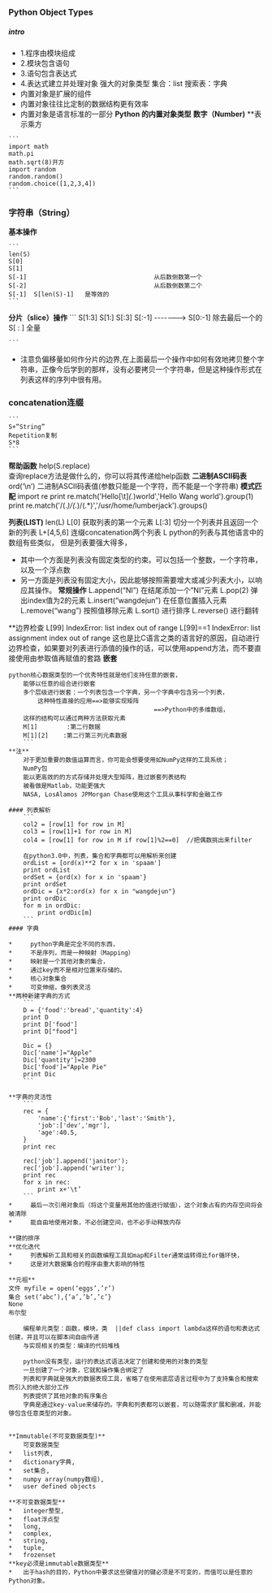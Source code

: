 ### Python Object Types
##### intro
*    1.程序由模块组成
*    2.模块包含语句
*    3.语句包含表达式
*    4.表达式建立并处理对象
    强大的对象类型
    集合：list
    搜索表：字典
*    内置对象是扩展的组件
*    内置对象往往比定制的数据结构更有效率
*    内置对象是语言标准的一部分
**Python 的内置对象类型**
**数字（Number)**
    **表示乘方

    ```
    import math
    math.pi
    math.sqrt(8)开方
    import random
    random.random()
    random.choice([1,2,3,4])
    ```

### 字符串（String）
**基本操作**

    ```
    len(S)
    S[0]
    S[1]
    S[-1]                                   从后数倒数第一个
    S[-2]                                   从后数倒数第二个
    S[-1]  S[len(S)-1]   是等效的
    ```
    
**分片（slice）操作**
    ```
    S[1:3]
    S[1:]
    S[:3]
    S[:-1]  -------> S[0:-1]         除去最后一个的
    S[ : ]     全量

    ```

*   注意负偏移量如何作分片的边界,在上面最后一个操作中如何有效地拷贝整个字符串，正像今后学到的那样，没有必要拷贝一个字符串，但是这种操作形式在列表这样的序列中很有用。


### concatenation连缀
    
    ```
    S+”String”
    Repetition复制
    S*8
    ```

**帮助函数**
    help(S.replace)                  
    查询replace方法是做什么的，你可以将其传递给help函数
**二进制ASCII码表**
    ord(‘\n’)     二进制ASCII码表值(参数只能是一个字符，而不能是一个字符串)
**模式匹配**
    import re
    print re.match('Hello[\t]*(.*)world','Hello Wang world').group(1)
    print re.match('/(.*)/(.*)/(.*)','/usr/home/lumberjack').groups()

**列表(LIST)**
    len(L)
    L[0]            获取列表的第一个元素
    L[:3]           切分一个列表并且返回一个新的列表
    L+[4,5,6]    连缀concatenation两个列表
    L
    python的列表与其他语言中的数组有些类似，
    但是列表要强大得多，
*   其中一个方面是列表没有固定类型的约束。可以包括一个整数，一个字符串，以及一个浮点数
*   另一方面是列表没有固定大小，因此能够按照需要增大或减少列表大小，以响应其操作。
**常规操作**
    L.append(“NI”)             在结尾添加一个”NI”元素
    L.pop(2)                        弹出index值为2的元素
    L.insert(“wangdejun”)   在任意位置插入元素
    L.remove(“wang”)         按照值移除元素
    L.sort()                           进行排序
    L.reverse()                     进行翻转
    
**边界检查
    L[99]
    IndexError: list index out of range
    L[99]==1
    IndexError: list assignment index out of range
    这也是比C语言之类的语言好的原因，自动进行边界检查，如果要对列表进行添值的操作的话，可以使用append方法，而不要直接使用由参取值再赋值的套路
**嵌套**
```
python核心数据类型的一个优秀特性就是他们支持任意的嵌套，
    能够以任意的组合进行嵌套
    多个层级进行嵌套：一个列表包含一个字典，另一个字典中包含另一个列表，
        这种特性直接的应用==>能够实现矩阵
                                        ==>Python中的多维数组，
    这样的结构可以通过两种方法获取元素
    M[1]        :第二行数据
    M[1][2]    :第二行第三列元素数据
    ```
**注**
    对于更加重要的数值运算而言，你可能会想要使用如NumPy这样的工具系统；
    NumPy包
    能以更高效的的方式存储并处理大型矩阵，胜过嵌套列表结构
    被看做是Matlab，功能更强大
    NASA, LosAlamos JPMorgan Chase使用这个工具从事科学和金融工作
    
#### 列表解析
    ```
    col2 = [row[1] for row in M]
    col3 = [row[1]+1 for row in M]
    col4 = [row[1] for row in M if row[1]%2==0]  //把偶数挑出来filter

    在python3.0中，列表，集合和字典都可以用解析来创建
    ordList = [ord(x)**2 for x in 'spaam']
    print ordList
    ordSet = {ord(x) for x in 'spaam'}
    print ordSet
    ordDic = {x*2:ord(x) for x in "wangdejun"}
    print ordDic
    for m in ordDic:
        print ordDic[m]
    ```
#### 字典

*     python字典是完全不同的东西，
*     不是序列，而是一种映射（Mapping）
*     映射是一个其他对象的集合，
*     通过key而不是相对位置来存储的。
*     核心对象集合
*     可变伸缩，像列表灵活
**两种新建字典的方式
    ```
    D = {'food':'bread','quantity':4}
    print D
    print D['food']
    print D["food"]

    Dic = {}
    Dic['name']="Apple"
    Dic['quantity']=2300
    Dic['food']="Apple Pie"
    print Dic
    ```

**字典的灵活性
    ```
    rec = {
        'name':{'first':'Bob','last':'Smith'},
        'job':['dev','mgr'],
        'age':40.5,
    }
    print rec

    rec['job'].append('janitor');
    rec['job'].append('writer');
    print rec
    for x in rec:
        print x+'\t’
    ```
*     最后一次引用对象后（将这个变量用其他的值进行赋值），这个对象占有的内存空间将会被清除
*     能自由地使用对象，不必创建空间，也不必手动释放内存

**键的排序
**优化迭代
*     列表解析工具和相关的函数编程工具如map和Filter通常运转得比for循环快，
*     这是对大数据集合的程序由重大影响的特性

**元祖**
文件 myfile = open(‘eggs’,’r’)
集合 set(‘abc’),{‘a’,’b’,’c’}
None
布尔型

    编程单元类型：函数，模块，类  ||def class import lambda这样的语句和表达式创建，并且可以在脚本间自由传递
    与实现相关的类型：编译的代码堆栈

    python没有类型，运行的表达式语法决定了创建和使用的对象的类型
    一旦创建了一个对象，它就和操作集合绑定了
    列表和字典就是强大的数据表现工具，省略了在使用底层语言过程中为了支持集合和搜索而引入的绝大部分工作
    列表提供了其他对象的有序集合
    字典是通过key-value来储存的。字典和列表都可以嵌套，可以随需求扩展和删减，并能够包含任意类型的对象。


**Immutable(不可变数据类型)**
    可变数据类型
*   list列表, 
*   dictionary字典, 
*   set集合, 
*   numpy array(numpy数组), 
*   user defined objects

**不可变数据类型**
*   integer整型, 
*   float浮点型
*   long, 
*   complex, 
*   string, 
*   tuple, 
*   frozenset
**key必须是immutable数据类型**
*   出于hash的目的，Python中要求这些键值对的键必须是不可变的，而值可以是任意的Python对象。